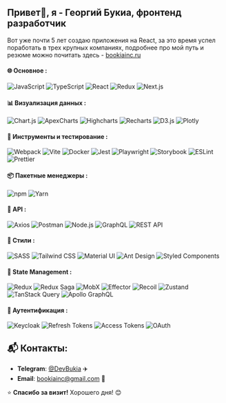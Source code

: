## Привет👋, я - Георгий Букиа, фронтенд разработчик 

Вот уже почти 5 лет создаю приложения на React, за это время успел поработать в трех крупных компаниях,
подробнее про мой путь и резюме можно почитать здесь - [bookiainc.ru](https://bookiainc.ru/)


#### 🌐 Основное : 
![JavaScript](https://img.shields.io/badge/JavaScript-F7DF1E?style=for-the-badge&logo=javascript&logoColor=black)
![TypeScript](https://img.shields.io/badge/TypeScript-3178C6?style=for-the-badge&logo=typescript&logoColor=white)
![React](https://img.shields.io/badge/React-61DAFB?style=for-the-badge&logo=react&logoColor=black)
![Redux](https://img.shields.io/badge/Redux-764ABC?style=for-the-badge&logo=redux&logoColor=white)
![Next.js](https://img.shields.io/badge/Next.js-000000?style=for-the-badge&logo=nextdotjs&logoColor=white)

#### 📊 Визуализация данных :
![Chart.js](https://img.shields.io/badge/Chart.js-FF6384?style=for-the-badge&logo=chart.js&logoColor=white)
![ApexCharts](https://img.shields.io/badge/ApexCharts-008FFB?style=for-the-badge&logo=apexcharts&logoColor=white)
![Highcharts](https://img.shields.io/badge/Highcharts-2C7DC0?style=for-the-badge)
![Recharts](https://img.shields.io/badge/Recharts-00BCD4?style=for-the-badge&logo=recharts&logoColor=white)
![D3.js](https://img.shields.io/badge/D3.js-F9A03C?style=for-the-badge&logo=d3dotjs&logoColor=white)
![Plotly](https://img.shields.io/badge/Plotly-3F4F75?style=for-the-badge&logo=plotly&logoColor=white)


#### 🧪 Инструменты и тестирование :
![Webpack](https://img.shields.io/badge/Webpack-8DD6F9?style=for-the-badge&logo=webpack&logoColor=black)
![Vite](https://img.shields.io/badge/Vite-646CFF?style=for-the-badge&logo=vite&logoColor=white)
![Docker](https://img.shields.io/badge/Docker-2496ED?style=for-the-badge&logo=docker&logoColor=white)
![Jest](https://img.shields.io/badge/Jest-C21325?style=for-the-badge&logo=jest&logoColor=white)
![Playwright](https://img.shields.io/badge/Playwright-2EAD33?style=for-the-badge&logo=playwright&logoColor=white)
![Storybook](https://img.shields.io/badge/Storybook-FF4785?style=for-the-badge&logo=storybook&logoColor=white)
![ESLint](https://img.shields.io/badge/ESLint-4B32C3?style=for-the-badge&logo=eslint&logoColor=white)
![Prettier](https://img.shields.io/badge/Prettier-F7B93E?style=for-the-badge&logo=prettier&logoColor=black)

#### 📦 Пакетные менеджеры :
![npm](https://img.shields.io/badge/npm-CB3837?style=for-the-badge&logo=npm&logoColor=white)
![Yarn](https://img.shields.io/badge/Yarn-2C8EBB?style=for-the-badge&logo=yarn&logoColor=white)

#### 🔌 API :
![Axios](https://img.shields.io/badge/Axios-5A29E4?style=for-the-badge&logo=axios&logoColor=white)
![Postman](https://img.shields.io/badge/Postman-FF6C37?style=for-the-badge&logo=postman&logoColor=white)
![Node.js](https://img.shields.io/badge/Node.js-339933?style=for-the-badge&logo=nodedotjs&logoColor=white)
![GraphQL](https://img.shields.io/badge/GraphQL-E10098?style=for-the-badge&logo=graphql&logoColor=white)
![REST API](https://img.shields.io/badge/REST_API-000000?style=for-the-badge)

#### 🎨 Стили :
![SASS](https://img.shields.io/badge/SASS-CC6699?style=for-the-badge&logo=sass&logoColor=white)
![Tailwind CSS](https://img.shields.io/badge/Tailwind%20CSS-06B6D4?style=for-the-badge&logo=tailwindcss&logoColor=white)
![Material UI](https://img.shields.io/badge/Material%20UI-0081CB?style=for-the-badge&logo=mui&logoColor=white)
![Ant Design](https://img.shields.io/badge/Ant%20Design-0170FE?style=for-the-badge&logo=ant-design&logoColor=white)
![Styled Components](https://img.shields.io/badge/Styled_Components-DB7093?style=for-the-badge&logo=styled-components&logoColor=white)

#### 🔄 State Management :
![Redux](https://img.shields.io/badge/Redux-764ABC?style=for-the-badge&logo=redux&logoColor=white) ![Redux Saga](https://img.shields.io/badge/Redux%20Saga-999999?style=for-the-badge&logo=redux-saga&logoColor=white)
![MobX](https://img.shields.io/badge/MobX-FF9955?style=for-the-badge&logo=mobx&logoColor=white) ![Effector](https://img.shields.io/badge/Effector-6D83F2?style=for-the-badge&logo=effector&logoColor=white)
![Recoil](https://img.shields.io/badge/Recoil-007AF4?style=for-the-badge&logo=recoil&logoColor=white)
![Zustand](https://img.shields.io/badge/Zustand-000000?style=for-the-badge&logo=zustand&logoColor=white)
![TanStack Query](https://img.shields.io/badge/TanStack_Query-FF4154?style=for-the-badge&logo=react-query&logoColor=white)
![Apollo GraphQL](https://img.shields.io/badge/Apollo%20GraphQL-311C87?style=for-the-badge&logo=apollo-graphql&logoColor=white)

#### 🔐 Аутентификация :
![Keycloak](https://img.shields.io/badge/Keycloak-010101?style=for-the-badge&logo=keycloak&logoColor=white)
![Refresh Tokens](https://img.shields.io/badge/Refresh_Tokens-000000?style=for-the-badge&logo=json-web-tokens&logoColor=white)
![Access Tokens](https://img.shields.io/badge/Access_Tokens-000000?style=for-the-badge&logo=json-web-tokens&logoColor=white)
![OAuth](https://img.shields.io/badge/OAuth-4285F4?style=for-the-badge&logo=google&logoColor=white)
<br>

## 📬 Контакты:  
- **Telegram**: [@DevBukia](https://t.me/DevBukia) ✈️  
- **Email**: bookiainc@gmail.com 📧  





⭐ **Спасибо за визит!** Хорошего дня! 😊  
